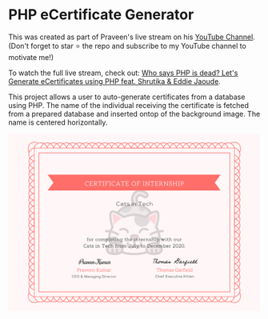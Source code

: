 # PHP eCertificate Generator

This was created as part of Praveen's live stream on his [YouTube Channel](https://www.youtube.com/praveenscience?sub_confirmation=1). (Don't forget to star :star: the repo and subscribe to my YouTube channel to motivate me!)

To watch the full live stream, check out: [Who says PHP is dead? Let's Generate eCertificates using PHP feat. Shrutika & Eddie Jaoude](https://youtu.be/895oblyUzX8).

This project allows a user to auto-generate certificates from a database using PHP. The name of the individual receiving the certificate is fetched from a prepared database and inserted ontop of the background image. The name is centered horizontally.

![Certificate](./empty.png)
